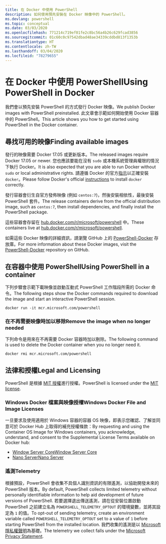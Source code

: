```yaml
---
title: 在 Docker 中使用 PowerShell
description: 如何使用預先安裝在 Docker 映像中的 PowerShell。
ms.devlang: powershell
ms.topic: conceptual
ms.date: 03/03/2020
ms.openlocfilehash: 771214c719ef01fe2c8bc56a4b26c629fcad3856
ms.sourcegitcommit: 01c60c0c97542dbad48ae34339cddbd813f1353b
ms.translationtype: HT
ms.contentlocale: zh-TW
ms.lasthandoff: 03/04/2020
ms.locfileid: "78279655"
---
```

# <a name="using-powershell-in-docker"></a><span data-ttu-id="4f46c-103">在 Docker 中使用 PowerShell</span><span class="sxs-lookup"><span data-stu-id="4f46c-103">Using PowerShell in Docker</span></span>

<span data-ttu-id="4f46c-104">我們會以預先安裝 PowerShell 的方式發行 Docker 映像。</span><span class="sxs-lookup"><span data-stu-id="4f46c-104">We publish Docker images with PowerShell preinstalled.</span></span> <span data-ttu-id="4f46c-105">此文章會示範如何開始使用 Docker 容器中的 PowerShell。</span><span class="sxs-lookup"><span data-stu-id="4f46c-105">This article shows you how to get started using PowerShell in the Docker container.</span></span>

## <a name="finding-available-images"></a><span data-ttu-id="4f46c-106">尋找可用的映像</span><span class="sxs-lookup"><span data-stu-id="4f46c-106">Finding available images</span></span>

<span data-ttu-id="4f46c-107">發行的映像需要 Docker 17.05 或更新版本。</span><span class="sxs-lookup"><span data-stu-id="4f46c-107">The released images require Docker 17.05 or newer.</span></span> <span data-ttu-id="4f46c-108">您也應該要能在沒有 `sudo` 或本機系統管理員權限的情況下執行 Docker。</span><span class="sxs-lookup"><span data-stu-id="4f46c-108">It is also expected that you are able to run Docker without `sudo` or local administrative rights.</span></span> <span data-ttu-id="4f46c-109">請遵循 Docker 的官方[指示][install]以正確安裝 `docker`。</span><span class="sxs-lookup"><span data-stu-id="4f46c-109">Please follow Docker's official [instructions][install] to install `docker` correctly.</span></span>

<span data-ttu-id="4f46c-110">發行容器會衍生自官方發佈映像 (例如 `centos:7`)，然後安裝相依性，最後安裝 PowerShell 套件。</span><span class="sxs-lookup"><span data-stu-id="4f46c-110">The release containers derive from the official distribution image, such as `centos:7`, then install dependencies, and finally install the PowerShell package.</span></span>

<span data-ttu-id="4f46c-111">這些容器會存留在 [hub.docker.com/r/microsoft/powershell][docker-release] 中。</span><span class="sxs-lookup"><span data-stu-id="4f46c-111">These containers live at [hub.docker.com/r/microsoft/powershell][docker-release].</span></span>

<span data-ttu-id="4f46c-112">如需這些 Docker 映像的詳細資訊，請瀏覽 GitHub 上的 [PowerShell-Docker][PowerShell-Docker] 存放庫。</span><span class="sxs-lookup"><span data-stu-id="4f46c-112">For more information about these Docker images, visit the [PowerShell-Docker][PowerShell-Docker] repository on GitHub.</span></span>

## <a name="using-powershell-in-a-container"></a><span data-ttu-id="4f46c-113">在容器中使用 PowerShell</span><span class="sxs-lookup"><span data-stu-id="4f46c-113">Using PowerShell in a container</span></span>

<span data-ttu-id="4f46c-114">下列步驟會示範下載映像並啟動互動式 PowerShell 工作階段所需的 Docker 命令。</span><span class="sxs-lookup"><span data-stu-id="4f46c-114">The following steps show the Docker commands required to download the image and start an interactive PowerShell session.</span></span>

```console
docker run -it mcr.microsoft.com/powershell
```

### <a name="remove-the-image-when-no-longer-needed"></a><span data-ttu-id="4f46c-115">在不再需要映像時加以移除</span><span class="sxs-lookup"><span data-stu-id="4f46c-115">Remove the image when no longer needed</span></span>

<span data-ttu-id="4f46c-116">下列命令是用來在不再需要 Docker 容器時加以刪除。</span><span class="sxs-lookup"><span data-stu-id="4f46c-116">The following command is used to delete the Docker container when you no longer need it.</span></span>

```console
docker rmi mcr.microsoft.com/powershell
```

## <a name="legal-and-licensing"></a><span data-ttu-id="4f46c-117">法律和授權</span><span class="sxs-lookup"><span data-stu-id="4f46c-117">Legal and Licensing</span></span>

<span data-ttu-id="4f46c-118">PowerShell 是根據 [MIT 授權][]進行授權。</span><span class="sxs-lookup"><span data-stu-id="4f46c-118">PowerShell is licensed under the [MIT license][].</span></span>

### <a name="windows-docker-file-and-image-licenses"></a><span data-ttu-id="4f46c-119">Windows Docker 檔案與映像授權</span><span class="sxs-lookup"><span data-stu-id="4f46c-119">Windows Docker File and Image Licenses</span></span>

<span data-ttu-id="4f46c-120">一旦要求及使用適用於 Windows 容器的容器 OS 映像，即表示您確認、了解並同意可於 Docker Hub 上取得的補充授權條款：</span><span class="sxs-lookup"><span data-stu-id="4f46c-120">By requesting and using the Container OS Image for Windows containers, you acknowledge, understand, and consent to the Supplemental License Terms available on Docker hub:</span></span>

- <span data-ttu-id="4f46c-121">[Window Server Core][Window Server Core]</span><span class="sxs-lookup"><span data-stu-id="4f46c-121">[Window Server Core][Window Server Core]</span></span>
- <span data-ttu-id="4f46c-122">[Nano Server][Nano Server]</span><span class="sxs-lookup"><span data-stu-id="4f46c-122">[Nano Server][Nano Server]</span></span>

### <a name="telemetry"></a><span data-ttu-id="4f46c-123">遙測</span><span class="sxs-lookup"><span data-stu-id="4f46c-123">Telemetry</span></span>

<span data-ttu-id="4f46c-124">根據預設，PowerShell 會收集不具個人識別資訊的有限遙測，以協助開發未來的 PowerShell 版本。</span><span class="sxs-lookup"><span data-stu-id="4f46c-124">By default, PowerShell collects limited telemetry without personally identifiable information to help aid development of future versions of PowerShell.</span></span> <span data-ttu-id="4f46c-125">若要選擇退出傳送遙測，請在從安裝位置啟動 PowerShell 之前建立名為 `POWERSHELL_TELEMETRY_OPTOUT` 的環境變數，並將其設定為 `1` 的值。</span><span class="sxs-lookup"><span data-stu-id="4f46c-125">To opt-out of sending telemetry, create an environment variable called `POWERSHELL_TELEMETRY_OPTOUT` set to a value of `1` before starting PowerShell from the installed location.</span></span> <span data-ttu-id="4f46c-126">我們收集的遙測是以 [Microsoft 隱私權聲明][privacy]為基礎。</span><span class="sxs-lookup"><span data-stu-id="4f46c-126">The telemetry we collect falls under the [Microsoft Privacy Statement][privacy].</span></span>

<!-- link references -->
[install]: https://docs.docker.com/engine/installation/
[docker-release]: https://hub.docker.com/r/microsoft/powershell/
[appinsights]: https://azure.microsoft.com/services/application-insights/
[MIT 授權]: https://github.com/PowerShell/PowerShell/tree/master/LICENSE.txt
[MIT license]: https://github.com/PowerShell/PowerShell/tree/master/LICENSE.txt
[PowerShell-Docker]: https://github.com/PowerShell/PowerShell-Docker
[Window Server Core]: https://hub.docker.com/r/microsoft/windowsservercore/
[Nano Server]: https://hub.docker.com/r/microsoft/nanoserver/
[privacy]: https://privacy.microsoft.com/privacystatement/
